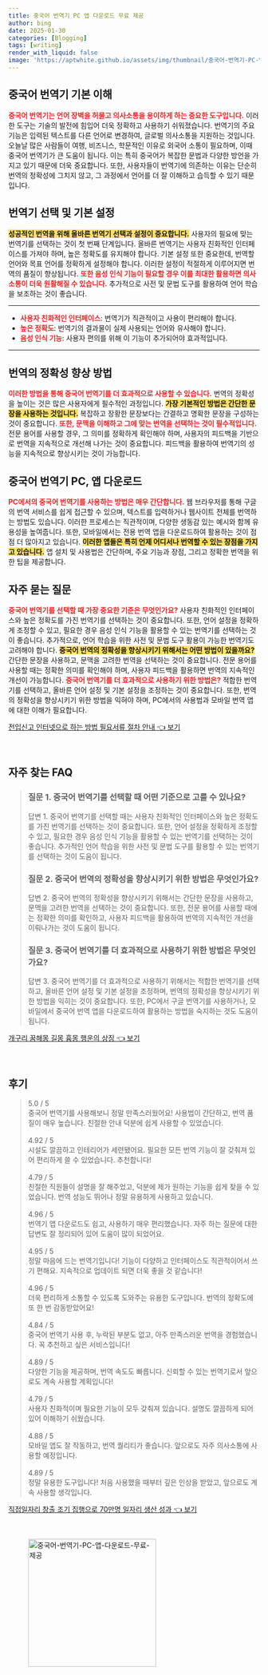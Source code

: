```yaml
---
title: 중국어 번역기 PC 앱 다운로드 무료 제공
author: bing
date: 2025-01-30
categories: [Blogging]
tags: [writing]
render_with_liquid: false
image: 'https://aptwhite.github.io/assets/img/thumbnail/중국어-번역기-PC-앱-다운로드-무료-제공.webp'
---
```



<h2 id='중국어_번역기_기본_이해'>중국어 번역기 기본 이해</h2>

<p><b><span style="color: #ee2323;">중국어 번역기는 언어 장벽을 허물고 의사소통을 용이하게 하는 중요한 도구입니다.</span></b> 이러한 도구는 기술의 발전에 힘입어 더욱 정확하고 사용하기 쉬워졌습니다. 번역기의 주요 기능은 입력된 텍스트를 다른 언어로 변경하여, 글로벌 의사소통을 지원하는 것입니다. 오늘날 많은 사람들이 여행, 비즈니스, 학문적인 이유로 외국어 소통이 필요하며, 이때 중국어 번역기가 큰 도움이 됩니다. 이는 특히 중국어가 복잡한 문법과 다양한 방언을 가지고 있기 때문에 더욱 중요합니다. 또한, 사용자들이 번역기에 의존하는 이유는 단순히 번역의 정확성에 그치지 않고, 그 과정에서 언어를 더 잘 이해하고 습득할 수 있기 때문입니다.</p>

<h2 id='번역기_선택_및_기본_설정'>번역기 선택 및 기본 설정</h2>

<p><b><span style="background-color: #ffe066;">성공적인 번역을 위해 올바른 번역기 선택과 설정이 중요합니다.</span></b> 사용자의 필요에 맞는 번역기를 선택하는 것이 첫 번째 단계입니다. 올바른 번역기는 사용자 친화적인 인터페이스를 가져야 하며, 높은 정확도를 유지해야 합니다. 기본 설정 또한 중요한데, 번역할 언어와 목표 언어를 정확하게 설정해야 합니다. 이러한 설정이 적절하게 이루어지면 번역의 품질이 향상됩니다. <b><span style="color: #ee2323;">또한 음성 인식 기능이 필요할 경우 이를 최대한 활용하면 의사소통이 더욱 원활해질 수 있습니다.</span></b> 추가적으로 사전 및 문법 도구를 활용하여 언어 학습을 보조하는 것이 좋습니다.</p>

<hr />

<ul>
    <li><b><span style="color: #ee2323;">사용자 친화적인 인터페이스</span></b>: 번역기가 직관적이고 사용이 편리해야 합니다.</li>
    <li><b><span style="color: #ee2323;">높은 정확도</span></b>: 번역기의 결과물이 실제 사용되는 언어와 유사해야 합니다.</li>
    <li><b><span style="color: #ee2323;">음성 인식 기능</span></b>: 사용자 편의를 위해 이 기능이 추가되어야 효과적입니다.</li>
</ul>

<hr />

<h2 id='번역의_정확성_향상_방법'>번역의 정확성 향상 방법</h2>

<p><b><span style="color: #ee2323;">이러한 방법을 통해 중국어 번역기를 더 효과적으로 사용할 수 있습니다.</span></b> 번역의 정확성을 높이는 것은 많은 사용자에게 필수적인 과정입니다. <b><span style="background-color: #ffe066;">가장 기본적인 방법은 간단한 문장을 사용하는 것입니다.</span></b> 복잡하고 장황한 문장보다는 간결하고 명확한 문장을 구성하는 것이 중요합니다. <b><span style="color: #ee2323;">또한, 문맥을 이해하고 그에 맞는 번역을 선택하는 것이 필수적입니다.</span></b> 전문 용어를 사용할 경우, 그 의미를 정확하게 확인해야 하며, 사용자의 피드백을 기반으로 번역을 지속적으로 개선해 나가는 것이 중요합니다. 피드백을 활용하여 번역기의 성능을 지속적으로 향상시키는 것이 가능합니다.</p>

<h2 id='중국어_번역기_PC_앱_다운로드'>중국어 번역기 PC, 앱 다운로드</h2>

<p><b><span style="color: #ee2323;">PC에서의 중국어 번역기를 사용하는 방법은 매우 간단합니다.</span></b> 웹 브라우저를 통해 구글의 번역 서비스를 쉽게 접근할 수 있으며, 텍스트를 입력하거나 웹사이트 전체를 번역하는 방법도 있습니다. 이러한 프로세스는 직관적이며, 다양한 생동감 있는 예시와 함께 유용성을 높여줍니다. 또한, 모바일에서는 전용 번역 앱을 다운로드하여 활용하는 것이 점점 더 많아지고 있습니다. <b><span style="background-color: #ffe066;">이러한 앱들은 특히 언제 어디서나 번역할 수 있는 장점을 가지고 있습니다.</span></b> 앱 설치 및 사용법은 간단하며, 주요 기능과 장점, 그리고 정확한 번역을 위한 팁을 제공합니다.</p>

<h2 id='자주_묻는_질문'>자주 묻는 질문</h2>

<p><b><span style="color: #ee2323;">중국어 번역기를 선택할 때 가장 중요한 기준은 무엇인가요?</span></b> 사용자 친화적인 인터페이스와 높은 정확도를 가진 번역기를 선택하는 것이 중요합니다. 또한, 언어 설정을 정확하게 조정할 수 있고, 필요한 경우 음성 인식 기능을 활용할 수 있는 번역기를 선택하는 것이 좋습니다. 추가적으로, 언어 학습을 위한 사전 및 문법 도구 활용이 가능한 번역기도 고려해야 합니다. <b><span style="background-color: #ffe066;">중국어 번역의 정확성을 향상시키기 위해서는 어떤 방법이 있을까요?</span></b> 간단한 문장을 사용하고, 문맥을 고려한 번역을 선택하는 것이 중요합니다. 전문 용어를 사용할 때는 정확한 의미를 확인해야 하며, 사용자 피드백을 활용하면 번역의 지속적인 개선이 가능합니다. <b><span style="color: #ee2323;">중국어 번역기를 더 효과적으로 사용하기 위한 방법은?</span></b> 적합한 번역기를 선택하고, 올바른 언어 설정 및 기본 설정을 조정하는 것이 중요합니다. 또한, 번역의 정확성을 향상시키기 위한 방법을 익혀야 하며, PC에서의 사용법과 모바일 번역 앱에 대한 이해가 필요합니다.</p>


<p><a class="click-button" title="전입신고 인터넷으로 하는 방법 필요서류 절차 안내" href="https://aptwhite.github.io/posts/%EC%A0%84%EC%9E%85%EC%8B%A0%EA%B3%A0-%EC%9D%B8%ED%84%B0%EB%84%B7%EC%9C%BC%EB%A1%9C-%ED%95%98%EB%8A%94-%EB%B0%A9%EB%B2%95-%ED%95%84%EC%9A%94%EC%84%9C%EB%A5%98-%EC%A0%88%EC%B0%A8-%EC%95%88%EB%82%B4/" rel="dofollow">전입신고 인터넷으로 하는 방법 필요서류 절차 안내 👈 보기</a></p><br>
<h2 id='자주_찾는_FAQ'>자주 찾는 FAQ</h2>
<div itemscope="" itemtype="https://schema.org/FAQPage"> 
<blockquote> 
<div itemscope="" itemprop="mainEntity" itemtype="https://schema.org/Question"> 
<h3 itemprop="name">질문 1. 중국어 번역기를 선택할 때 어떤 기준으로 고를 수 있나요?</h3> 
<div itemscope="" itemprop="acceptedAnswer" itemtype="https://schema.org/Answer"> 
<span itemprop="text"> 
<p>답변 1. 중국어 번역기를 선택할 때는 사용자 친화적인 인터페이스와 높은 정확도를 가진 번역기를 선택하는 것이 중요합니다. 또한, 언어 설정을 정확하게 조정할 수 있고, 필요한 경우 음성 인식 기능을 활용할 수 있는 번역기를 선택하는 것이 좋습니다. 추가적인 언어 학습을 위한 사전 및 문법 도구를 활용할 수 있는 번역기를 선택하는 것이 도움이 됩니다.</p> 
</span> 
</div> 
</div> 

<div itemscope="" itemprop="mainEntity" itemtype="https://schema.org/Question"> 
<h3 itemprop="name">질문 2. 중국어 번역의 정확성을 향상시키기 위한 방법은 무엇인가요?</h3> 
<div itemscope="" itemprop="acceptedAnswer" itemtype="https://schema.org/Answer"> 
<span itemprop="text"> 
<p>답변 2. 중국어 번역의 정확성을 향상시키기 위해서는 간단한 문장을 사용하고, 문맥을 고려한 번역을 선택하는 것이 중요합니다. 또한, 전문 용어를 사용할 때에는 정확한 의미를 확인하고, 사용자 피드백을 활용하여 번역의 지속적인 개선을 이뤄나가는 것이 도움이 됩니다.</p> 
</span> 
</div> 
</div> 

<div itemscope="" itemprop="mainEntity" itemtype="https://schema.org/Question"> 
<h3 itemprop="name">질문 3. 중국어 번역기를 더 효과적으로 사용하기 위한 방법은 무엇인가요?</h3> 
<div itemscope="" itemprop="acceptedAnswer" itemtype="https://schema.org/Answer"> 
<span itemprop="text"> 
<p>답변 3. 중국어 번역기를 더 효과적으로 사용하기 위해서는 적합한 번역기를 선택하고, 올바른 언어 설정 및 기본 설정을 조정하며, 번역의 정확성을 향상시키기 위한 방법을 익히는 것이 중요합니다. 또한, PC에서 구글 번역기를 사용하거나, 모바일에서 중국어 번역 앱을 다운로드하여 활용하는 방법을 숙지하는 것도 도움이 됩니다.</p> 
</span> 
</div> 
</div> 

</blockquote> 
</div>
<p><a class="click-button" title="개구리 꿈해몽 길몽 흉몽 행운의 상징" href="https://aptwhite.github.io/posts/%EA%B0%9C%EA%B5%AC%EB%A6%AC-%EA%BF%88%ED%95%B4%EB%AA%BD-%EA%B8%B8%EB%AA%BD-%ED%9D%89%EB%AA%BD-%ED%96%89%EC%9A%B4%EC%9D%98-%EC%83%81%EC%A7%95/" rel="dofollow">개구리 꿈해몽 길몽 흉몽 행운의 상징 👈 보기</a></p><br>
<h2 id='후기'>후기</h2>
<div itemscope itemtype="https://schema.org/Product">
  <blockquote>
  <div itemprop="review" itemscope itemtype="https://schema.org/Review">
      <div itemprop="reviewRating" itemscope itemtype="https://schema.org/Rating"> <span itemprop="ratingValue">5.0</span> / <span itemprop="bestRating">5</span> </div>
      <span itemprop="reviewBody">중국어 번역기를 사용해보니 정말 만족스러웠어요! 사용법이 간단하고, 번역 품질이 매우 높습니다. 친절한 안내 덕분에 쉽게 사용할 수 있었습니다.</span>
  </div>
  <br>
  <div itemprop="review" itemscope itemtype="https://schema.org/Review">
      <div itemprop="reviewRating" itemscope itemtype="https://schema.org/Rating"> <span itemprop="ratingValue">4.92</span> / <span itemprop="bestRating">5</span> </div>
      <span itemprop="reviewBody">시설도 깔끔하고 인테리어가 세련됐어요. 필요한 모든 번역 기능이 잘 갖춰져 있어 편리하게 쓸 수 있었습니다. 추천합니다!</span>
  </div>
  <br>
  <div itemprop="review" itemscope itemtype="https://schema.org/Review">
      <div itemprop="reviewRating" itemscope itemtype="https://schema.org/Rating"> <span itemprop="ratingValue">4.79</span> / <span itemprop="bestRating">5</span> </div>
      <span itemprop="reviewBody">친절한 직원들이 설명을 잘 해주었고, 덕분에 제가 원하는 기능을 쉽게 찾을 수 있었습니다. 번역 성능도 뛰어나 정말 유용하게 사용하고 있습니다.</span>
  </div>
  <br>
  <div itemprop="review" itemscope itemtype="https://schema.org/Review">
      <div itemprop="reviewRating" itemscope itemtype="https://schema.org/Rating"> <span itemprop="ratingValue">4.96</span> / <span itemprop="bestRating">5</span> </div>
      <span itemprop="reviewBody">번역기 앱 다운로드도 쉽고, 사용하기 매우 편리했습니다. 자주 하는 질문에 대한 답변도 잘 정리되어 있어 도움이 많이 되었어요. </span>
  </div>
  <br>
  <div itemprop="review" itemscope itemtype="https://schema.org/Review">
      <div itemprop="reviewRating" itemscope itemtype="https://schema.org/Rating"> <span itemprop="ratingValue">4.95</span> / <span itemprop="bestRating">5</span> </div>
      <span itemprop="reviewBody">정말 마음에 드는 번역기입니다! 기능이 다양하고 인터페이스도 직관적이어서 쓰기 편해요. 지속적으로 업데이트 되면 더욱 좋을 것 같습니다!</span>
  </div>
  <br>
  <div itemprop="review" itemscope itemtype="https://schema.org/Review">
      <div itemprop="reviewRating" itemscope itemtype="https://schema.org/Rating"> <span itemprop="ratingValue">4.96</span> / <span itemprop="bestRating">5</span> </div>
      <span itemprop="reviewBody">더욱 편리하게 소통할 수 있도록 도와주는 유용한 도구입니다. 번역의 정확도에 또 한 번 감동받았어요!</span>
  </div>
  <br>
  <div itemprop="review" itemscope itemtype="https://schema.org/Review">
      <div itemprop="reviewRating" itemscope itemtype="https://schema.org/Rating"> <span itemprop="ratingValue">4.84</span> / <span itemprop="bestRating">5</span> </div>
      <span itemprop="reviewBody">중국어 번역기 사용 후, 누락된 부분도 없고, 아주 만족스러운 번역을 경험했습니다. 꼭 추천하고 싶은 서비스입니다!</span>
  </div>
  <br>
  <div itemprop="review" itemscope itemtype="https://schema.org/Review">
      <div itemprop="reviewRating" itemscope itemtype="https://schema.org/Rating"> <span itemprop="ratingValue">4.89</span> / <span itemprop="bestRating">5</span> </div>
      <span itemprop="reviewBody">다양한 기능을 제공하며, 번역 속도도 빠릅니다. 신뢰할 수 있는 번역기로서 앞으로도 계속 사용할 계획입니다!</span>
  </div>
  <br>
  <div itemprop="review" itemscope itemtype="https://schema.org/Review">
      <div itemprop="reviewRating" itemscope itemtype="https://schema.org/Rating"> <span itemprop="ratingValue">4.79</span> / <span itemprop="bestRating">5</span> </div>
      <span itemprop="reviewBody">사용자 친화적이며 필요한 기능이 모두 갖춰져 있습니다. 설명도 깔끔하게 되어 있어 이해하기 쉬웠습니다.</span>
  </div>
  <br>
  <div itemprop="review" itemscope itemtype="https://schema.org/Review">
      <div itemprop="reviewRating" itemscope itemtype="https://schema.org/Rating"> <span itemprop="ratingValue">4.88</span> / <span itemprop="bestRating">5</span> </div>
      <span itemprop="reviewBody">모바일 앱도 잘 작동하고, 번역 퀄리티가 좋습니다. 앞으로도 자주 의사소통에 사용할 예정입니다.</span>
  </div>
  <br>
  <div itemprop="review" itemscope itemtype="https://schema.org/Review">
      <div itemprop="reviewRating" itemscope itemtype="https://schema.org/Rating"> <span itemprop="ratingValue">4.89</span> / <span itemprop="bestRating">5</span> </div>
      <span itemprop="reviewBody">정말 유용한 도구입니다! 처음 사용했을 때부터 깊은 인상을 받았고, 앞으로도 계속 사용할 생각입니다.</span>
  </div>
  </blockquote>
</div>
<p><a class="click-button" title="직접일자리 창출 조기 집행으로 70만명 일자리 생산 성과" href="https://aptwhite.github.io/posts/%EC%A7%81%EC%A0%91%EC%9D%BC%EC%9E%90%EB%A6%AC-%EC%B0%BD%EC%B6%9C-%EC%A1%B0%EA%B8%B0-%EC%A7%91%ED%96%89%EC%9C%BC%EB%A1%9C-70%EB%A7%8C%EB%AA%85-%EC%9D%BC%EC%9E%90%EB%A6%AC-%EC%83%9D%EC%82%B0-%EC%84%B1%EA%B3%BC/" rel="dofollow">직접일자리 창출 조기 집행으로 70만명 일자리 생산 성과 👈 보기</a></p><br>
<figure class="image"><img src="https://aptwhite.github.io/assets/img/thumbnail/중국어-번역기-PC-앱-다운로드-무료-제공.webp" alt="중국어-번역기-PC-앱-다운로드-무료-제공" width="256" height="256"></figure>